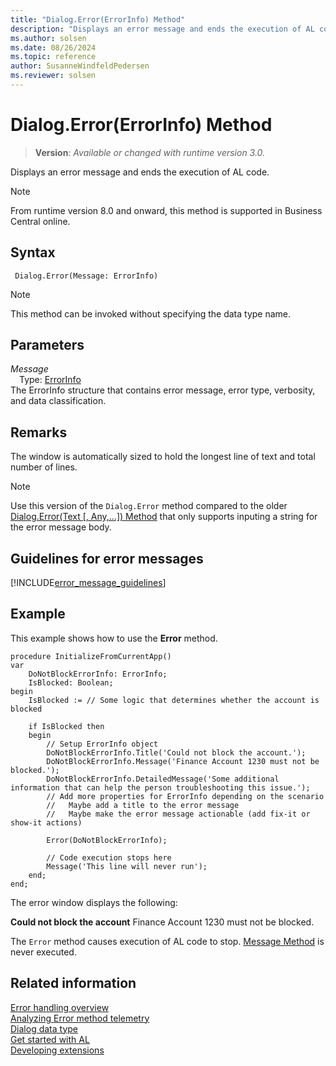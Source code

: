 ```yaml
---
title: "Dialog.Error(ErrorInfo) Method"
description: "Displays an error message and ends the execution of AL code. Allows for multiple configurations of actions and appearance."
ms.author: solsen
ms.date: 08/26/2024
ms.topic: reference
author: SusanneWindfeldPedersen
ms.reviewer: solsen
---
```

[//]: # (START>DO_NOT_EDIT)
[//]: # (IMPORTANT:Do not edit any of the content between here and the END>DO_NOT_EDIT.)
[//]: # (Any modifications should be made in the .xml files in the ModernDev repo.)
# Dialog.Error(ErrorInfo) Method
> **Version**: _Available or changed with runtime version 3.0._

Displays an error message and ends the execution of AL code.

> [!NOTE]
> From runtime version 8.0 and onward, this method is supported in Business Central online.

## Syntax
```AL
 Dialog.Error(Message: ErrorInfo)
```
> [!NOTE]
> This method can be invoked without specifying the data type name.
## Parameters
*Message*  
&emsp;Type: [ErrorInfo](../errorinfo/errorinfo-data-type.md)  
The ErrorInfo structure that contains error message, error type, verbosity, and data classification.  



[//]: # (IMPORTANT: END>DO_NOT_EDIT)

## Remarks  

The window is automatically sized to hold the longest line of text and total number of lines.  

> [!NOTE]
> Use this version of the `Dialog.Error` method compared to the older [Dialog.Error(Text [, Any,...]) Method](dialog-error-string-joker-method.md) that only supports inputing a string for the error message body.


## Guidelines for error messages

[!INCLUDE[error_message_guidelines](../../includes/include-error-message-guidelines.md)]

## Example  

This example shows how to use the **Error** method. 
 
```al
procedure InitializeFromCurrentApp()
var
    DoNotBlockErrorInfo: ErrorInfo;
    IsBlocked: Boolean;
begin
    IsBlocked := // Some logic that determines whether the account is blocked
    
    if IsBlocked then
    begin
        // Setup ErrorInfo object
        DoNotBlockErrorInfo.Title('Could not block the account.');
        DoNotBlockErrorInfo.Message('Finance Account 1230 must not be blocked.');
        DoNotBlockErrorInfo.DetailedMessage('Some additional information that can help the person troubleshooting this issue.');
        // Add more properties for ErrorInfo depending on the scenario
        //   Maybe add a title to the error message 
        //   Maybe make the error message actionable (add fix-it or show-it actions)

        Error(DoNotBlockErrorInfo);

        // Code execution stops here
        Message('This line will never run');
    end;
end;
```  

The error window displays the following:  

**Could not block the account**
Finance Account 1230 must not be blocked.


The `Error` method causes execution of AL code to stop. [Message Method](../../methods-auto/dialog/dialog-message-method.md) is never executed.  

## Related information
[Error handling overview](../../devenv-al-error-handling.md)  
[Analyzing Error method telemetry](../../../administration/telemetry-error-method-trace.md)   
[Dialog data type](dialog-data-type.md)  
[Get started with AL](../../devenv-get-started.md)  
[Developing extensions](../../devenv-dev-overview.md)  
